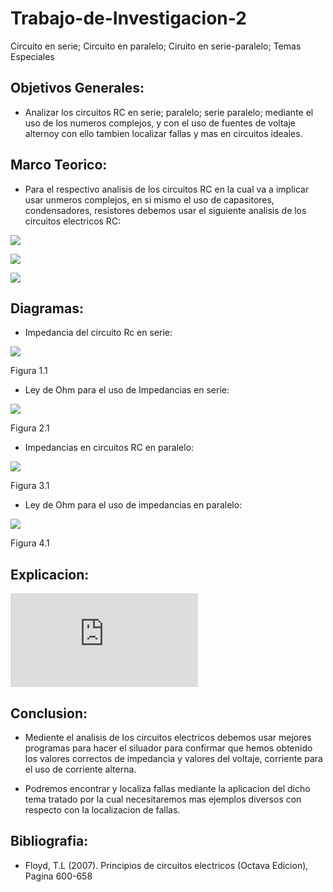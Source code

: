 # Trabajo-de-Investigacion-2

Circuito en serie; Circuito en paralelo; Ciruito en serie-paralelo; Temas Especiales

## Objetivos Generales:

- Analizar los circuitos RC en serie; paralelo; serie paralelo; mediante el uso de los numeros complejos, y con el uso de fuentes de voltaje alternoy con ello tambien localizar fallas y mas en circuitos ideales.

## Marco Teorico:

- Para el respectivo analisis de los circuitos RC en la cual va a implicar usar unmeros complejos, en si mismo el uso de capasitores, condensadores, resistores debemos usar el siguiente analisis de los circuitos electricos RC:

![](https://github.com/JonathanGuaman/Trabajo-de-Investigacion-2/blob/main/Marco%20Teorico/MarcoTeorico%201.png)

![](https://github.com/JonathanGuaman/Trabajo-de-Investigacion-2/blob/main/Marco%20Teorico/MarcoTeorico%202.png)

![](https://github.com/JonathanGuaman/Trabajo-de-Investigacion-2/blob/main/Marco%20Teorico/MarcoTeorico%203.png)


## Diagramas:

- Impedancia del circuito Rc en serie:


![](https://github.com/JonathanGuaman/Trabajo-de-Investigacion-2/blob/main/Marco%20Teorico/MarcoTeorico%204.png)


Figura 1.1




- Ley de Ohm para el uso de Impedancias en serie:


![](https://github.com/JonathanGuaman/Trabajo-de-Investigacion-2/blob/main/Marco%20Teorico/MarcoTeorico%204.1.png)

Figura 2.1


- Impedancias en circuitos RC en paralelo:

![](https://github.com/JonathanGuaman/Trabajo-de-Investigacion-2/blob/main/Marco%20Teorico/MarcoTeorico%205.png)

Figura 3.1



- Ley de Ohm para el uso de impedancias en paralelo:

![](https://github.com/JonathanGuaman/Trabajo-de-Investigacion-2/blob/main/Marco%20Teorico/MarcoTeorico%205.1.png)

Figura 4.1


## Explicacion:

![](https://github.com/JonathanGuaman/Trabajo-de-Investigacion-2/blob/main/Anexos/Resolucion.pdf)


## Conclusion:

- Mediente el analisis de los circuitos electricos debemos usar mejores programas para hacer el siluador para confirmar que hemos obtenido los valores correctos de impedancia y valores del voltaje, corriente para el uso de corriente alterna.

- Podremos encontrar y localiza fallas mediante la aplicacion del dicho tema tratado por la cual necesitaremos mas ejemplos diversos con respecto con la localizacion de fallas.



## Bibliografia:

- Floyd, T.L (2007). Principios de circuitos electricos (Octava Edicion), Pagina  600-658








